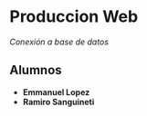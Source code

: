 # Produccion Web

_Conexión a base de datos_



## Alumnos

* **Emmanuel Lopez**
* **Ramiro Sanguineti**
